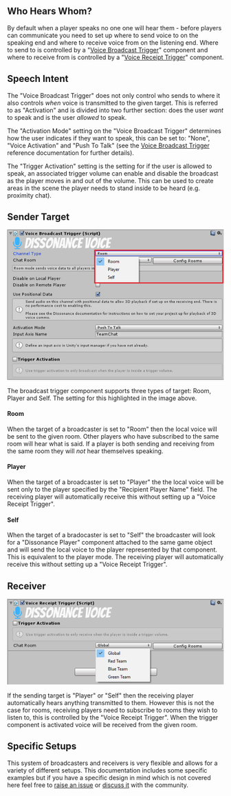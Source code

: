 ## Who Hears Whom?

By default when a player speaks no one one will hear them - before players can communicate you need to set up where to send voice to on the speaking end and where to receive voice from on the listening end. Where to send to is controlled by a "[Voice Broadcast Trigger](../Reference/Components/Voice-Broadcast-Trigger.md)" component and where to receive from is controlled by a "[Voice Receipt Trigger](..//Reference/Components/Voice-Receipt-Trigger.md)" component.

## Speech Intent

The "Voice Broadcast Trigger" does not only control who sends to where it also controls *when* voice is transmitted to the given target. This is referred to as "Activation" and is divided into two further section: does the user *want* to speak and is the user *allowed* to speak.

The "Activation Mode" setting on the "Voice Broadcast Trigger" determines how the user indicates if they want to speak, this can be set to: "None", "Voice Activation" and "Push To Talk" (see the [Voice Broadcast Trigger](../Reference/Components/Voice-Broadcast-Trigger.md) reference documentation for further details).

The "Trigger Activation" setting is the setting for if the user is allowed to speak, an associated trigger volume can enable and disable the broadcast as the player moves in and out of the volume. This can be used to create areas in the scene the player needs to stand inside to be heard (e.g. proximity chat).

## Sender Target

![Target setting highlighted on broadcast trigger inspector](../images/VoiceBroadcastTrigger_Targets.png "Target setting highlighted on broadcast trigger inspector")

The broadcast trigger component supports three types of target: Room, Player and Self. The setting for this highlighted in the image above.

#### Room

When the target of a broadcaster is set to "Room" then the local voice will be sent to the given room. Other players who have subscribed to the same room will hear what is said. If a player is both sending and receiving from the same room they will *not* hear themselves speaking.

#### Player

When the target of a broadcaster is set to "Player" the the local voice will be sent only to the player specified by the "Recipient Player Name" field. The receiving player will automatically receive this without setting up a "Voice Receipt Trigger".

#### Self

When the target of a bradocaster is set to "Self" the broadcaster will look for a "Dissonance Player" component attached to the same game object and will send the local voice to the player represented by that component. This is equivalent to the player mode. The receiving player will automatically receive this without setting up a "Voice Receipt Trigger".

## Receiver

![Rooms setting on the receipt trigger inspector](../images/VoiceReceiptTrigger_Rooms.png "Rooms setting on the receipt trigger inspector")

If the sending target is "Player" or "Self" then the receiving player automatically hears anything transmitted to them. However this is not the case for rooms, receiving players need to subscribe to rooms they wish to listen to, this is controlled by the "Voice Receipt Trigger". When the trigger component is activated voice will be received from the given room.

## Specific Setups

This system of broadcasters and receivers is very flexible and allows for a variety of different setups. This documentation includes some specific examples but if you have a specific design in mind which is not covered here feel free to [raise an issue](https://github.com/Placeholder-Software/Dissonance/issues) or [discuss it](https://www.reddit.com/r/dissonance_voip/) with the community.